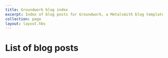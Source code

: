 ```yaml
---
title: Groundwork blog index
excerpt: Index of blog posts for Groundwork, a Metalsmith blog template
collection: page
layout: layout.hbs
---
```


# List of blog posts
